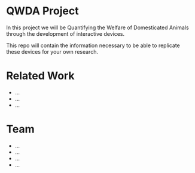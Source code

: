 # QWDA Project

In this project we will be Quantifying the Welfare of Domesticated Animals through the development of interactive devices.

This repo will contain the information necessary to be able to replicate these devices for your own research.


# Related Work
 - ...
 - ...
 - ...

# Team
- ...
- ...
- ...
- ...

  
